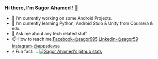 ### Hi there, I'm Sagor Ahamed ! 👋

- 🔭 I’m currently working on some Android Projects.
- 🌱 I’m currently learning Python, Android Stuio & Unity from Coursera & edx.
- 💬 Ask me about any tech related stuff
- 📫 How to reach me:[Facebook-@sagor995](https://www.facebook.com/sagor995) [Linkedin-@sagor59](https://www.linkedin.com/in/sagor59/)   [Instagram-@appsdevsa](instagram.com/appsdevaa)
- ⚡ Fun fact: ...
[![Sagor Ahamed's github stats](https://github-readme-stats.vercel.app/api?username=sagor995)](https://github.com/sagor995/github-readme-stats)

<!--
**sagor995/sagor995** is a ✨ _special_ ✨ repository because its `README.md` (this file) appears on your GitHub profile.

Here are some ideas to get you started:

- 🔭 I’m currently working on ...
- 🌱 I’m currently learning ...
- 👯 I’m looking to collaborate on ...
- 🤔 I’m looking for help with ...
- 💬 Ask me about ...
- 📫 How to reach me: ...
- 😄 Pronouns: ...
- ⚡ Fun fact: ...
-->
